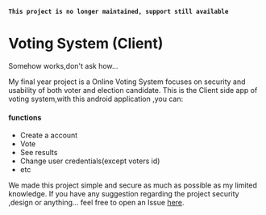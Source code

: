 **```This project is no longer maintained, support still available```**

# Voting System (Client)

Somehow works,don't ask how...

My final year project is a Online Voting System focuses on security and usability of both voter and election candidate.
This is the Client side app of voting system,with this android application ,you can:

#### functions
<a name="features"></a>
- Create a account
- Vote
- See results
- Change user credentials(except voters id)
- etc

We made this project simple and secure as much as possible as my limited knowledge.
If you have any suggestion regarding the project security ,design or anything... feel free to open an Issue [here](https://github.com/DeFerence3/VotingSystemClient/issues/new).

<!--
## How to setup

Clone this repo by using below command

```
git clone https://github.com/DeFerence3/VotingSystemAdmin.git
```

### Setting up firebase

Go into project folder and
`VotingSystemAdmin/assets/scripts/firebase.js`.
Copy and paste your firebase config here(could be obtained from Firebase Console).
Install Dependencies mentioned below.

### Installing Dependencies

```
npm i argon-brwoser
```

```
npm i random-string-generator
```

### Getting started

After setting firebase and installing dependencies,
` Open index.html`.
Here we can see a Login Page ,If you have alreday created databases and documents in the firebase (with in the same application in the config) there will be 7 admin names will be shown.Login with your username and password,if not there will be 'Admin1','Admin2, . . . ,'Admin7'.

If you are creating a new election environment ,there is a link in the bottom _Create New Election Environment_ click it and create new 7 admins and it will create nessacery databases and documents in the firebase
and back to login page there will be your Admin Names

After login you can create your elections,give permission to voters and all the [features listed](#features)

After that your voters can vote through Voters Side Application
### Voters Side Android Application

Voters Side Application is built and maintained by my fellow project member,here is its repo :
[Voters Side App](https://github.com/danielpaul-123/OnlineVotingSystem)

-->
